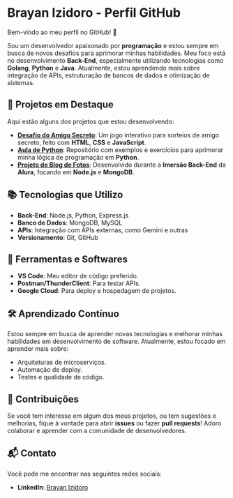 # Brayan Izidoro - Perfil GitHub

Bem-vindo ao meu perfil no GitHub! 👋

Sou um desenvolvedor apaixonado por **programação** e estou sempre em busca de novos desafios para aprimorar minhas habilidades. Meu foco está no desenvolvimento **Back-End**, especialmente utilizando tecnologias como **Golang**, **Python** e **Java**. Atualmente, estou aprendendo mais sobre integração de APIs, estruturação de bancos de dados e otimização de sistemas.

## 🚀 Projetos em Destaque

Aqui estão alguns dos projetos que estou desenvolvendo:

- **[Desafio do Amigo Secreto](https://github.com/Brayan-Izidoro/desafio-do-amigo-secreto)**: Um jogo interativo para sorteios de amigo secreto, feito com **HTML**, **CSS** e **JavaScript**.
- **[Aula de Python](https://github.com/Brayan-Izidoro/Aula-de-Python)**: Repositório com exemplos e exercícios para aprimorar minha lógica de programação em **Python**.
- **[Projeto de Blog de Fotos](https://github.com/Brayan-Izidoro/blog-de-fotos)**: Desenvolvido durante a **Imersão Back-End** da **Alura**, focando em **Node.js** e **MongoDB**.

## 📚 Tecnologias que Utilizo

- **Back-End**: Node.js, Python, Express.js
- **Banco de Dados**: MongoDB, MySQL
- **APIs**: Integração com APIs externas, como Gemini e outras
- **Versionamento**: Git, GitHub

## 🔧 Ferramentas e Softwares

- **VS Code**: Meu editor de código preferido.
- **Postman/ThunderClient**: Para testar APIs.
- **Google Cloud**: Para deploy e hospedagem de projetos.

## 🛠️ Aprendizado Contínuo

Estou sempre em busca de aprender novas tecnologias e melhorar minhas habilidades em desenvolvimento de software. Atualmente, estou focado em aprender mais sobre:

- Arquiteturas de microserviços.
- Automação de deploy.
- Testes e qualidade de código.

## 🤝 Contribuições

Se você tem interesse em algum dos meus projetos, ou tem sugestões e melhorias, fique à vontade para abrir **issues** ou fazer **pull requests**! Adoro colaborar e aprender com a comunidade de desenvolvedores.

## 📬 Contato

Você pode me encontrar nas seguintes redes sociais:

- **LinkedIn**: [Brayan Izidoro](https://www.linkedin.com/in/brayanizidoro)
